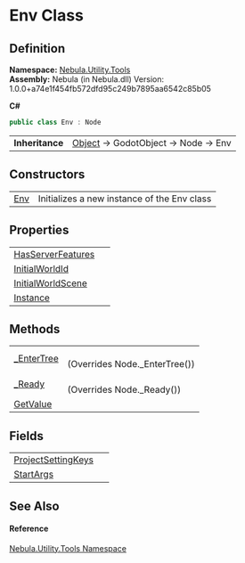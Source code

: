 # Env Class




## Definition
**Namespace:** <a href="N_Nebula_Utility_Tools">Nebula.Utility.Tools</a>  
**Assembly:** Nebula (in Nebula.dll) Version: 1.0.0+a74e1f454fb572dfd95c249b7895aa6542c85b05

**C#**
``` C#
public class Env : Node
```

<table><tr><td><strong>Inheritance</strong></td><td><a href="https://learn.microsoft.com/dotnet/api/system.object" target="_blank" rel="noopener noreferrer">Object</a>  →  GodotObject  →  Node  →  Env</td></tr>
</table>



## Constructors
<table>
<tr>
<td><a href="M_Nebula_Utility_Tools_Env__ctor">Env</a></td>
<td>Initializes a new instance of the Env class</td></tr>
</table>

## Properties
<table>
<tr>
<td><a href="P_Nebula_Utility_Tools_Env_HasServerFeatures">HasServerFeatures</a></td>
<td> </td></tr>
<tr>
<td><a href="P_Nebula_Utility_Tools_Env_InitialWorldId">InitialWorldId</a></td>
<td> </td></tr>
<tr>
<td><a href="P_Nebula_Utility_Tools_Env_InitialWorldScene">InitialWorldScene</a></td>
<td> </td></tr>
<tr>
<td><a href="P_Nebula_Utility_Tools_Env_Instance">Instance</a></td>
<td> </td></tr>
</table>

## Methods
<table>
<tr>
<td><a href="M_Nebula_Utility_Tools_Env__EnterTree">_EnterTree</a></td>
<td><br />(Overrides Node._EnterTree())</td></tr>
<tr>
<td><a href="M_Nebula_Utility_Tools_Env__Ready">_Ready</a></td>
<td><br />(Overrides Node._Ready())</td></tr>
<tr>
<td><a href="M_Nebula_Utility_Tools_Env_GetValue">GetValue</a></td>
<td> </td></tr>
</table>

## Fields
<table>
<tr>
<td><a href="F_Nebula_Utility_Tools_Env_ProjectSettingKeys">ProjectSettingKeys</a></td>
<td> </td></tr>
<tr>
<td><a href="F_Nebula_Utility_Tools_Env_StartArgs">StartArgs</a></td>
<td> </td></tr>
</table>

## See Also


#### Reference
<a href="N_Nebula_Utility_Tools">Nebula.Utility.Tools Namespace</a>  
